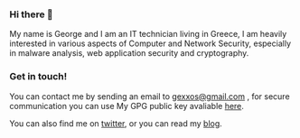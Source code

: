 ### Hi there 👋 

My name is George and I am an IT technician living in Greece, I am heavily interested in various aspects of Computer and Network Security, especially in malware analysis, web application security and cryptography.

### Get in touch!

You can contact me by sending an email to gexxos@gmail.com , for secure communication you can use My GPG public key avaliable [here](https://gist.github.com/Gexos/b76f0a80e900c2ebffcdd3040af03533).

You can also find me on [twitter](https://twitter.com/theGexos), or you can read my [blog](https://gexos.gr/).







<!--
**Gexos/Gexos** is a ✨ _special_ ✨ repository because its `README.md` (this file) appears on your GitHub profile.

Here are some ideas to get you started:

- 🔭 I’m currently working on ...
- 🌱 I’m currently learning ...
- 👯 I’m looking to collaborate on ...
- 🤔 I’m looking for help with ...
- 💬 Ask me about ...
- 📫 How to reach me: ...
- 😄 Pronouns: ...
- ⚡ Fun fact: ...
-->
